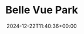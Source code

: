 ---
date: 2024-12-22T11:40:36+00:00
title: Belle Vue Park
latitude: 52.036221677838256
longitude: 0.7390547481257799
url: https://foursquare.com/v/4f5a24d6e4b04b8b5cf1110f
category: checkin
---
